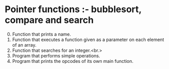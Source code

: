 # Pointer functions :- bubblesort, compare and search

0. Function that prints a name.<br/>
1. Function that executes a function given as a parameter on each element of an array.<br/>
2. Function that searches for an integer.<br.>
3. Program that performs simple operations.<br/>
4. Program that prints the opcodes of its own main function.
